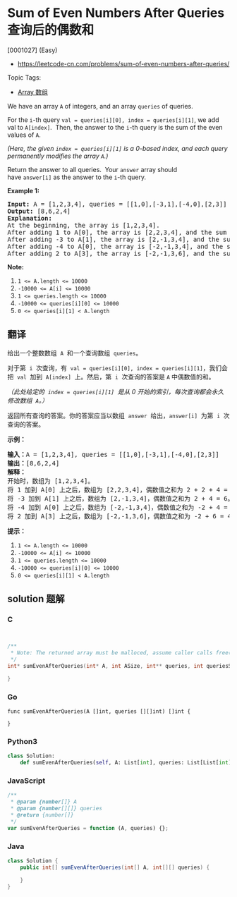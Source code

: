 # Sum of Even Numbers After Queries 查询后的偶数和

[0001027] (Easy)

- https://leetcode-cn.com/problems/sum-of-even-numbers-after-queries/

Topic Tags:

- [Array 数组](https://leetcode-cn.com/tag/array/)

We have an array `A` of integers, and an array `queries` of queries.

For the `i`\-th query `val = queries[i][0], index = queries[i][1]`, we add val to `A[index]`.  Then, the answer to the `i`\-th query is the sum of the even values of `A`.

_(Here, the given `index = queries[i][1]` is a 0-based index, and each query permanently modifies the array `A`.)_

Return the answer to all queries.  Your `answer` array should have `answer[i]` as the answer to the `i`\-th query.

**Example 1:**

<pre><strong>Input: </strong>A = <span id="example-input-1-1">[1,2,3,4]</span>, queries = <span id="example-input-1-2">[[1,0],[-3,1],[-4,0],[2,3]]</span>
<strong>Output: </strong><span id="example-output-1">[8,6,2,4]</span>
<strong>Explanation: </strong>
At the beginning, the array is [1,2,3,4].
After adding 1 to A[0], the array is [2,2,3,4], and the sum of even values is 2 + 2 + 4 = 8.
After adding -3 to A[1], the array is [2,-1,3,4], and the sum of even values is 2 + 4 = 6.
After adding -4 to A[0], the array is [-2,-1,3,4], and the sum of even values is -2 + 4 = 2.
After adding 2 to A[3], the array is [-2,-1,3,6], and the sum of even values is -2 + 6 = 4.
</pre>

**Note:**

1.  `1 <= A.length <= 10000`
2.  `-10000 <= A[i] <= 10000`
3.  `1 <= queries.length <= 10000`
4.  `-10000 <= queries[i][0] <= 10000`
5.  `0 <= queries[i][1] < A.length`

## 翻译

给出一个整数数组  `A`  和一个查询数组  `queries`。

对于第  `i`  次查询，有  `val = queries[i][0], index = queries[i][1]`，我们会把  `val`  加到  `A[index]`  上。然后，第  `i`  次查询的答案是 `A` 中偶数值的和。

_（此处给定的  `index = queries[i][1]`  是从 0 开始的索引，每次查询都会永久修改数组  `A`。）_

返回所有查询的答案。你的答案应当以数组  `answer`  给出，`answer[i]`  为第  `i`  次查询的答案。

**示例：**

<pre><strong>输入：</strong>A = [1,2,3,4], queries = [[1,0],[-3,1],[-4,0],[2,3]]
<strong>输出：</strong>[8,6,2,4]
<strong>解释：</strong>
开始时，数组为 [1,2,3,4]。
将 1 加到 A[0] 上之后，数组为 [2,2,3,4]，偶数值之和为 2 + 2 + 4 = 8。
将 -3 加到 A[1] 上之后，数组为 [2,-1,3,4]，偶数值之和为 2 + 4 = 6。
将 -4 加到 A[0] 上之后，数组为 [-2,-1,3,4]，偶数值之和为 -2 + 4 = 2。
将 2 加到 A[3] 上之后，数组为 [-2,-1,3,6]，偶数值之和为 -2 + 6 = 4。
</pre>

**提示：**

1.  `1 <= A.length <= 10000`
2.  `-10000 <= A[i] <= 10000`
3.  `1 <= queries.length <= 10000`
4.  `-10000 <= queries[i][0] <= 10000`
5.  `0 <= queries[i][1] < A.length`

## solution 题解

### C

```c


/**
 * Note: The returned array must be malloced, assume caller calls free().
 */
int* sumEvenAfterQueries(int* A, int ASize, int** queries, int queriesSize, int* queriesColSize, int* returnSize){

}


```

### Go

```golang
func sumEvenAfterQueries(A []int, queries [][]int) []int {

}
```

### Python3

```python
class Solution:
    def sumEvenAfterQueries(self, A: List[int], queries: List[List[int]]) -> List[int]:

```

### JavaScript

```javascript
/**
 * @param {number[]} A
 * @param {number[][]} queries
 * @return {number[]}
 */
var sumEvenAfterQueries = function (A, queries) {};
```

### Java

```java
class Solution {
    public int[] sumEvenAfterQueries(int[] A, int[][] queries) {

    }
}
```
